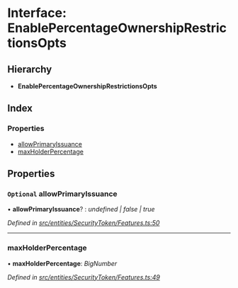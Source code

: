 # Interface: EnablePercentageOwnershipRestrictionsOpts

## Hierarchy

- **EnablePercentageOwnershipRestrictionsOpts**

## Index

### Properties

- [allowPrimaryIssuance](_entities_securitytoken_features_.enablepercentageownershiprestrictionsopts.md#optional-allowprimaryissuance)
- [maxHolderPercentage](_entities_securitytoken_features_.enablepercentageownershiprestrictionsopts.md#maxholderpercentage)

## Properties

### `Optional` allowPrimaryIssuance

• **allowPrimaryIssuance**? : _undefined | false | true_

_Defined in [src/entities/SecurityToken/Features.ts:50](https://github.com/PolymathNetwork/polymath-sdk/blob/d80c6e9/src/entities/SecurityToken/Features.ts#L50)_

---

### maxHolderPercentage

• **maxHolderPercentage**: _BigNumber_

_Defined in [src/entities/SecurityToken/Features.ts:49](https://github.com/PolymathNetwork/polymath-sdk/blob/d80c6e9/src/entities/SecurityToken/Features.ts#L49)_

